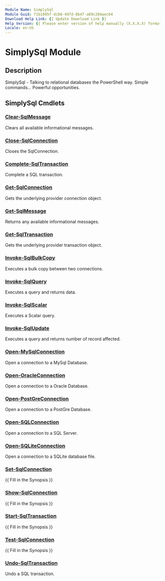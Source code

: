 ```yaml
---
Module Name: SimplySql
Module Guid: 71b1095f-dcb6-497d-8b47-a69c284aec64
Download Help Link: {{ Update Download Link }}
Help Version: {{ Please enter version of help manually (X.X.X.X) format }}
Locale: en-US
---
```


# SimplySql Module
## Description
SimplySql - Talking to relational databases the PowerShell way.   Simple commands... Powerful opportunities.

## SimplySql Cmdlets
### [Clear-SqlMessage](Clear-SqlMessage.md)
Clears all available informational messages.

### [Close-SqlConnection](Close-SqlConnection.md)
Closes the SqlConnection.

### [Complete-SqlTransaction](Complete-SqlTransaction.md)
Complete a SQL transaction.

### [Get-SqlConnection](Get-SqlConnection.md)
Gets the underlying provider connection object.

### [Get-SqlMessage](Get-SqlMessage.md)
Returns any available informational messages.

### [Get-SqlTransaction](Get-SqlTransaction.md)
Gets the underlying provider transaction object.

### [Invoke-SqlBulkCopy](Invoke-SqlBulkCopy.md)
Executes a bulk copy between two connections.

### [Invoke-SqlQuery](Invoke-SqlQuery.md)
Executes a query and returns data.

### [Invoke-SqlScalar](Invoke-SqlScalar.md)
Executes a Scalar query.

### [Invoke-SqlUpdate](Invoke-SqlUpdate.md)
Executes a query and returns number of record affected.

### [Open-MySqlConnection](Open-MySqlConnection.md)
Open a connection to a MySql Database.

### [Open-OracleConnection](Open-OracleConnection.md)
Open a connection to a Oracle Database.

### [Open-PostGreConnection](Open-PostGreConnection.md)
Open a connection to a PostGre Database.

### [Open-SQLConnection](Open-SQLConnection.md)
Open a connection to a SQL Server.

### [Open-SQLiteConnection](Open-SQLiteConnection.md)
Open a connection to a SQLite database file.

### [Set-SqlConnection](Set-SqlConnection.md)
{{ Fill in the Synopsis }}

### [Show-SqlConnection](Show-SqlConnection.md)
{{ Fill in the Synopsis }}

### [Start-SqlTransaction](Start-SqlTransaction.md)
{{ Fill in the Synopsis }}

### [Test-SqlConnection](Test-SqlConnection.md)
{{ Fill in the Synopsis }}

### [Undo-SqlTransaction](Undo-SqlTransaction.md)
Undo a SQL transaction.

